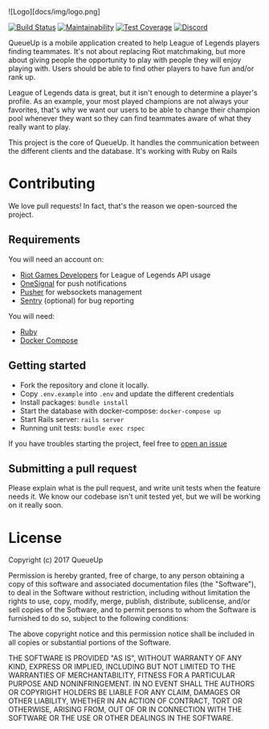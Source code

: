![Logo][docs/img/logo.png]

[![Build Status](https://travis-ci.org/queueup/QueueUp-API.svg)](https://travis-ci.org/queueup/QueueUp-API) [![Maintainability](https://api.codeclimate.com/v1/badges/d1f2aab9042eb543b61a/maintainability)](https://codeclimate.com/github/queueup/QueueUp-API/maintainability) [![Test Coverage](https://api.codeclimate.com/v1/badges/d1f2aab9042eb543b61a/test_coverage)](https://codeclimate.com/github/queueup/QueueUp-API/test_coverage) [![Discord](https://img.shields.io/discord/374509692950544387.svg)](http://discord.gg/Zk2fsnN)

QueueUp is a mobile application created to help League of Legends players finding teammates. It's not about replacing Riot matchmaking, but more about
giving people the opportunity to play with people they will enjoy playing with. Users should be able to find other players to have fun and/or rank up.

League of Legends data is great, but it isn't enough to determine a player's profile. As an example, your most played champions are not always your favorites,
that's why we want our users to be able to change their champion pool whenever they want so they can find teammates aware of what they really want to play.

This project is the core of QueueUp. It handles the communication between the different clients and the database. It's working with Ruby on Rails

# Contributing

We love pull requests! In fact, that's the reason we open-sourced the project.

## Requirements

You will need an account on:

- [Riot Games Developers](https://developer.riotgames.com/) for League of Legends API usage
- [OneSignal](https://onesignal.com/) for push notifications
- [Pusher](https://pusher.com/) for websockets management
- [Sentry](https://sentry.io/welcome/) (optional) for bug reporting

You will need:

- [Ruby](https://www.ruby-lang.org/en/)
- [Docker Compose](https://docs.docker.com/compose/install/)

## Getting started

- Fork the repository and clone it locally.
- Copy `.env.example` into `.env` and update the different credentials
- Install packages: `bundle install`
- Start the database with docker-compose: `docker-compose up`
- Start Rails server: `rails server`
- Running unit tests: `bundle exec rspec`

If you have troubles starting the project, feel free to [open an issue](https://github.com/queueup/QueueUp-API/issues/new)

## Submitting a pull request

Please explain what is the pull request, and write unit tests when the feature needs it. We know our codebase isn't unit tested yet, but we will be working on it really soon.

# License

Copyright (c) 2017 QueueUp

Permission is hereby granted, free of charge, to any person obtaining a copy
of this software and associated documentation files (the "Software"), to deal
in the Software without restriction, including without limitation the rights
to use, copy, modify, merge, publish, distribute, sublicense, and/or sell
copies of the Software, and to permit persons to whom the Software is
furnished to do so, subject to the following conditions:

The above copyright notice and this permission notice shall be included in all
copies or substantial portions of the Software.

THE SOFTWARE IS PROVIDED "AS IS", WITHOUT WARRANTY OF ANY KIND, EXPRESS OR
IMPLIED, INCLUDING BUT NOT LIMITED TO THE WARRANTIES OF MERCHANTABILITY,
FITNESS FOR A PARTICULAR PURPOSE AND NONINFRINGEMENT. IN NO EVENT SHALL THE
AUTHORS OR COPYRIGHT HOLDERS BE LIABLE FOR ANY CLAIM, DAMAGES OR OTHER
LIABILITY, WHETHER IN AN ACTION OF CONTRACT, TORT OR OTHERWISE, ARISING FROM,
OUT OF OR IN CONNECTION WITH THE SOFTWARE OR THE USE OR OTHER DEALINGS IN THE
SOFTWARE.
